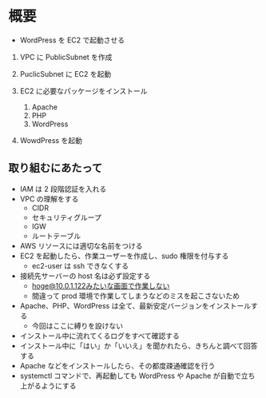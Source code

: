 # 概要

- WordPress を EC2 で起動させる

1. VPC に PublicSubnet を作成
2. PuclicSubnet に EC2 を起動
3. EC2 に必要なパッケージをインストール

   1. Apache
   2. PHP
   3. WordPress

4. WowdPress を起動

## 取り組むにあたって

- IAM は 2 段階認証を入れる
- VPC の理解をする
  - CIDR
  - セキュリティグループ
  - IGW
  - ルートテーブル
- AWS リソースには適切な名前をつける
- EC2 を起動したら、作業ユーザーを作成し、sudo 権限を付与する
  - ec2-user は ssh できなくする
- 接続先サーバーの host 名は必ず設定する
  - hoge@10.0.1.122みたいな画面で作業しない
  - 間違って prod 環境で作業してしまうなどのミスを起こさないため
- Apache、PHP、WordPress は全て、最新安定バージョンをインストールする
  - 今回はここに縛りを設けない
- インストール中に流れてくるログをすべて確認する
- インストール中に「はい」か「いいえ」を聞かれたら、きちんと調べて回答する
- Apache などをインストールしたら、その都度疎通確認を行う
- systemctl コマンドで、再起動しても WordPress や Apache が自動で立ち上がるようにする
